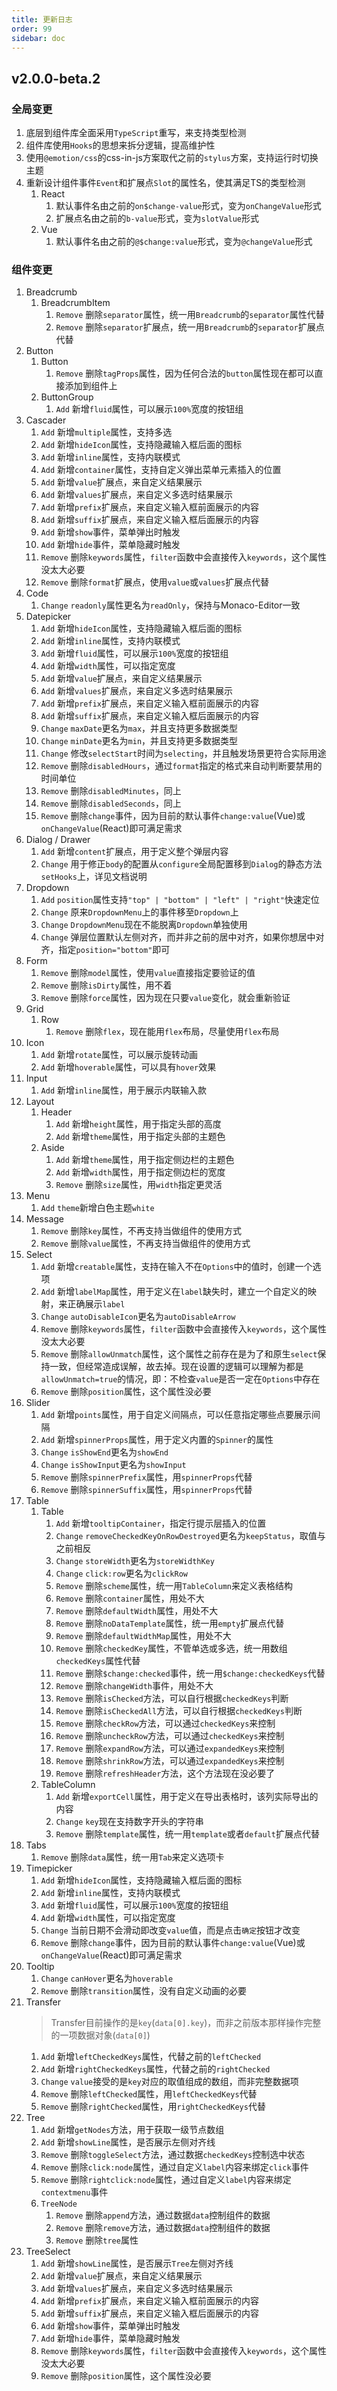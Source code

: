 ```yaml
---
title: 更新日志
order: 99
sidebar: doc
---
```


## v2.0.0-beta.2

### 全局变更

1. 底层到组件库全面采用`TypeScript`重写，来支持类型检测
2. 组件库使用`Hooks`的思想来拆分逻辑，提高维护性
3. 使用`@emotion/css`的css-in-js方案取代之前的`stylus`方案，支持运行时切换主题
4. 重新设计组件事件`Event`和扩展点`Slot`的属性名，使其满足TS的类型检测
    1. React
        1. 默认事件名由之前的`on$change-value`形式，变为`onChangeValue`形式
        2. 扩展点名由之前的`b-value`形式，变为`slotValue`形式
    2. Vue
        1. 默认事件名由之前的`@$change:value`形式，变为`@changeValue`形式

### 组件变更

1. Breadcrumb
    1. BreadcrumbItem
        1. `Remove` 删除`separator`属性，统一用`Breadcrumb`的`separator`属性代替 
        2. `Remove` 删除`separator`扩展点，统一用`Breadcrumb`的`separator`扩展点代替
2. Button
    1. Button
        1. `Remove` 删除`tagProps`属性，因为任何合法的`button`属性现在都可以直接添加到组件上
    2. ButtonGroup
        1. `Add` 新增`fluid`属性，可以展示`100%`宽度的按钮组
3. Cascader
    1. `Add` 新增`multiple`属性，支持多选
    2. `Add` 新增`hideIcon`属性，支持隐藏输入框后面的图标
    3. `Add` 新增`inline`属性，支持内联模式
    4. `Add` 新增`container`属性，支持自定义弹出菜单元素插入的位置
    6. `Add` 新增`value`扩展点，来自定义结果展示
    7. `Add` 新增`values`扩展点，来自定义多选时结果展示
    8. `Add` 新增`prefix`扩展点，来自定义输入框前面展示的内容
    9. `Add` 新增`suffix`扩展点，来自定义输入框后面展示的内容
    10. `Add` 新增`show`事件，菜单弹出时触发
    11. `Add` 新增`hide`事件，菜单隐藏时触发
    12. `Remove` 删除`keywords`属性，`filter`函数中会直接传入`keywords`，这个属性没太大必要
    13. `Remove` 删除`format`扩展点，使用`value`或`values`扩展点代替
4. Code
    1. `Change` `readonly`属性更名为`readOnly`，保持与Monaco-Editor一致
5. Datepicker
    1. `Add` 新增`hideIcon`属性，支持隐藏输入框后面的图标
    2. `Add` 新增`inline`属性，支持内联模式
    3. `Add` 新增`fluid`属性，可以展示`100%`宽度的按钮组
    4. `Add` 新增`width`属性，可以指定宽度
    5. `Add` 新增`value`扩展点，来自定义结果展示
    6. `Add` 新增`values`扩展点，来自定义多选时结果展示
    7. `Add` 新增`prefix`扩展点，来自定义输入框前面展示的内容
    8. `Add` 新增`suffix`扩展点，来自定义输入框后面展示的内容
    9. `Change` `maxDate`更名为`max`，并且支持更多数据类型
    10. `Change` `minDate`更名为`min`，并且支持更多数据类型
    11. `Change` 修改`selectStart`时间为`selecting`，并且触发场景更符合实际用途
    12. `Remove` 删除`disabledHours`，通过`format`指定的格式来自动判断要禁用的时间单位
    13. `Remove` 删除`disabledMinutes`，同上
    14. `Remove` 删除`disabledSeconds`，同上
    15. `Remove` 删除`change`事件，因为目前的默认事件`change:value`(Vue)或`onChangeValue`(React)即可满足需求
5. Dialog / Drawer
    1. `Add` 新增`content`扩展点，用于定义整个弹层内容 
    2. `Change` 用于修正`body`的配置从`configure`全局配置移到`Dialog`的静态方法`setHooks`上，详见文档说明
6. Dropdown 
    1. `Add` `position`属性支持`"top" | "bottom" | "left" | "right"`快速定位
    2. `Change` 原来`DropdownMenu`上的事件移至`Dropdown`上
    3. `Change` `DropdownMenu`现在不能脱离`Dropdown`单独使用
    4. `Change` 弹层位置默认左侧对齐，而并非之前的居中对齐，如果你想居中对齐，指定`position="bottom"`即可
7. Form
    1. `Remove` 删除`model`属性，使用`value`直接指定要验证的值
    2. `Remove` 删除`isDirty`属性，用不着
    3. `Remove` 删除`force`属性，因为现在只要`value`变化，就会重新验证
8. Grid
    1. Row
        1. `Remove` 删除`flex`，现在能用`flex`布局，尽量使用`flex`布局
9. Icon
    1. `Add` 新增`rotate`属性，可以展示旋转动画
    2. `Add` 新增`hoverable`属性，可以具有`hover`效果
10. Input
    1. `Add` 新增`inline`属性，用于展示内联输入款
11. Layout
    1. Header
        1. `Add` 新增`height`属性，用于指定头部的高度
        2. `Add` 新增`theme`属性，用于指定头部的主题色
    2. Aside
        1. `Add` 新增`theme`属性，用于指定侧边栏的主题色
        2. `Add` 新增`width`属性，用于指定侧边栏的宽度
        3. `Remove` 删除`size`属性，用`width`指定更灵活
12. Menu
    1. `Add` `theme`新增白色主题`white`
13. Message
    1. `Remove` 删除`key`属性，不再支持当做组件的使用方式
    2. `Remove` 删除`value`属性，不再支持当做组件的使用方式
14. Select
    1. `Add` 新增`creatable`属性，支持在输入不在`Options`中的值时，创建一个选项
    2. `Add` 新增`labelMap`属性，用于定义在`label`缺失时，建立一个自定义的映射，来正确展示`label`
    3. `Change` `autoDisableIcon`更名为`autoDisableArrow`
    4. `Remove` 删除`keywords`属性，`filter`函数中会直接传入`keywords`，这个属性没太大必要
    5. `Remove` 删除`allowUnmatch`属性，这个属性之前存在是为了和原生`select`保持一致，但经常造成误解，故去掉。现在设置的逻辑可以理解为都是`allowUnmatch=true`的情况，即：不检查`value`是否一定在`Options`中存在
    6. `Remove` 删除`position`属性，这个属性没必要
15. Slider
    1. `Add` 新增`points`属性，用于自定义间隔点，可以任意指定哪些点要展示间隔
    2. `Add` 新增`spinnerProps`属性，用于定义内置的`Spinner`的属性
    3. `Change` `isShowEnd`更名为`showEnd`
    4. `Change` `isShowInput`更名为`showInput`
    5. `Remove` 删除`spinnerPrefix`属性，用`spinnerProps`代替
    6. `Remove` 删除`spinnerSuffix`属性，用`spinnerProps`代替
16. Table
    1. Table
        1. `Add` 新增`tooltipContainer`，指定行提示层插入的位置
        2. `Change` `removeCheckedKeyOnRowDestroyed`更名为`keepStatus`，取值与之前相反
        3. `Change` `storeWidth`更名为`storeWidthKey`
        4. `Change` `click:row`更名为`clickRow`
        5. `Remove` 删除`scheme`属性，统一用`TableColumn`来定义表格结构
        6. `Remove` 删除`container`属性，用处不大
        7. `Remove` 删除`defaultWidth`属性，用处不大
        8. `Remove` 删除`noDataTemplate`属性，统一用`empty`扩展点代替
        9. `Remove` 删除`defaultWidthMap`属性，用处不大
        10. `Remove` 删除`checkedKey`属性，不管单选或多选，统一用数组`checkedKeys`属性代替
        11. `Remove` 删除`$change:checked`事件，统一用`$change:checkedKeys`代替
        12. `Remove` 删除`changeWidth`事件，用处不大
        13. `Remove` 删除`isChecked`方法，可以自行根据`checkedKeys`判断
        14. `Remove` 删除`isCheckedAll`方法，可以自行根据`checkedKeys`判断
        15. `Remove` 删除`checkRow`方法，可以通过`checkedKeys`来控制
        16. `Remove` 删除`uncheckRow`方法，可以通过`checkedKeys`来控制
        17. `Remove` 删除`expandRow`方法，可以通过`expandedKeys`来控制
        18. `Remove` 删除`shrinkRow`方法，可以通过`expandedKeys`来控制
        19. `Remove` 删除`refreshHeader`方法，这个方法现在没必要了
    2. TableColumn
        1. `Add` 新增`exportCell`属性，用于定义在导出表格时，该列实际导出的内容
        2. `Change` `key`现在支持数字开头的字符串
        3. `Remove` 删除`template`属性，统一用`template`或者`default`扩展点代替
17. Tabs
    1. `Remove` 删除`data`属性，统一用`Tab`来定义选项卡
18. Timepicker
    1. `Add` 新增`hideIcon`属性，支持隐藏输入框后面的图标
    2. `Add` 新增`inline`属性，支持内联模式
    3. `Add` 新增`fluid`属性，可以展示`100%`宽度的按钮组
    4. `Add` 新增`width`属性，可以指定宽度
    5. `Change` 当前日期不会滑动即改变`value`值，而是点击`确定`按钮才改变
    6. `Remove` 删除`change`事件，因为目前的默认事件`change:value`(Vue)或`onChangeValue`(React)即可满足需求
19. Tooltip
    1. `Change` `canHover`更名为`hoverable`
    2. `Remove` 删除`transition`属性，没有自定义动画的必要 
20. Transfer
    > Transfer目前操作的是`key`(`data[0].key`)，而非之前版本那样操作完整的一项数据对象(`data[0]`)
    1. `Add` 新增`leftCheckedKeys`属性，代替之前的`leftChecked`
    2. `Add` 新增`rightCheckedKeys`属性，代替之前的`rightChecked`
    3. `Change` `value`接受的是`key`对应的取值组成的数组，而非完整数据项
    4. `Remove` 删除`leftChecked`属性，用`leftCheckedKeys`代替
    5. `Remove` 删除`rightChecked`属性，用`rightCheckedKeys`代替
21. Tree
    1. `Add` 新增`getNodes`方法，用于获取一级节点数组
    2. `Add`  新增`showLine`属性，是否展示左侧对齐线
    3. `Remove` 删除`toggleSelect`方法，通过数据`checkedKeys`控制选中状态
    4. `Remove` 删除`click:node`属性，通过自定义`label`内容来绑定`click`事件
    5. `Remove` 删除`rightclick:node`属性，通过自定义`label`内容来绑定`contextmenu`事件
    6. `TreeNode`
        1. `Remove` 删除`append`方法，通过数据`data`控制组件的数据
        2. `Remove` 删除`remove`方法，通过数据`data`控制组件的数据
        3. `Remove` 删除`tree`属性
22. TreeSelect
    1. `Add`  新增`showLine`属性，是否展示`Tree`左侧对齐线
    2. `Add` 新增`value`扩展点，来自定义结果展示
    3. `Add` 新增`values`扩展点，来自定义多选时结果展示
    4. `Add` 新增`prefix`扩展点，来自定义输入框前面展示的内容
    5. `Add` 新增`suffix`扩展点，来自定义输入框后面展示的内容
    6. `Add` 新增`show`事件，菜单弹出时触发
    7. `Add` 新增`hide`事件，菜单隐藏时触发
    8. `Remove` 删除`keywords`属性，`filter`函数中会直接传入`keywords`，这个属性没太大必要
    9. `Remove` 删除`position`属性，这个属性没必要
